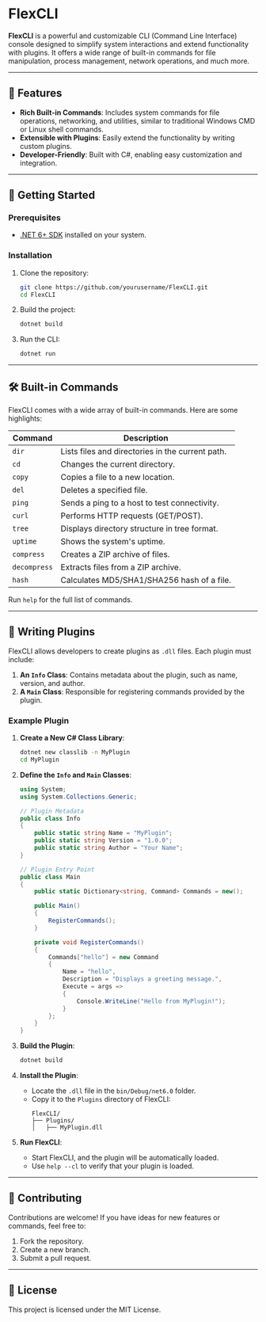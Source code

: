 
# FlexCLI

**FlexCLI** is a powerful and customizable CLI (Command Line Interface) console designed to simplify system interactions and extend functionality with plugins. It offers a wide range of built-in commands for file manipulation, process management, network operations, and much more.

---

## 🌟 Features

- **Rich Built-in Commands**: Includes system commands for file operations, networking, and utilities, similar to traditional Windows CMD or Linux shell commands.
- **Extensible with Plugins**: Easily extend the functionality by writing custom plugins.
- **Developer-Friendly**: Built with C#, enabling easy customization and integration.

---

## 🚀 Getting Started

### Prerequisites

- [.NET 6+ SDK](https://dotnet.microsoft.com/download) installed on your system.

### Installation

1. Clone the repository:
   ```bash
   git clone https://github.com/yourusername/FlexCLI.git
   cd FlexCLI
   ```

2. Build the project:
   ```bash
   dotnet build
   ```

3. Run the CLI:
   ```bash
   dotnet run
   ```

---

## 🛠 Built-in Commands

FlexCLI comes with a wide array of built-in commands. Here are some highlights:

| Command       | Description                                       |
|---------------|---------------------------------------------------|
| `dir`         | Lists files and directories in the current path. |
| `cd`          | Changes the current directory.                   |
| `copy`        | Copies a file to a new location.                 |
| `del`         | Deletes a specified file.                        |
| `ping`        | Sends a ping to a host to test connectivity.     |
| `curl`        | Performs HTTP requests (GET/POST).               |
| `tree`        | Displays directory structure in tree format.     |
| `uptime`      | Shows the system's uptime.                       |
| `compress`    | Creates a ZIP archive of files.                  |
| `decompress`  | Extracts files from a ZIP archive.               |
| `hash`        | Calculates MD5/SHA1/SHA256 hash of a file.       |

Run `help` for the full list of commands.

---

## 🔌 Writing Plugins

FlexCLI allows developers to create plugins as `.dll` files. Each plugin must include:

1. **An `Info` Class**:
   Contains metadata about the plugin, such as name, version, and author.
2. **A `Main` Class**:
   Responsible for registering commands provided by the plugin.

### Example Plugin

1. **Create a New C# Class Library**:
   ```bash
   dotnet new classlib -n MyPlugin
   cd MyPlugin
   ```

2. **Define the `Info` and `Main` Classes**:

   ```csharp
   using System;
   using System.Collections.Generic;

   // Plugin Metadata
   public class Info
   {
       public static string Name = "MyPlugin";
       public static string Version = "1.0.0";
       public static string Author = "Your Name";
   }

   // Plugin Entry Point
   public class Main
   {
       public static Dictionary<string, Command> Commands = new();

       public Main()
       {
           RegisterCommands();
       }

       private void RegisterCommands()
       {
           Commands["hello"] = new Command
           {
               Name = "hello",
               Description = "Displays a greeting message.",
               Execute = args =>
               {
                   Console.WriteLine("Hello from MyPlugin!");
               }
           };
       }
   }
   ```

3. **Build the Plugin**:
   ```bash
   dotnet build
   ```

4. **Install the Plugin**:
   - Locate the `.dll` file in the `bin/Debug/net6.0` folder.
   - Copy it to the `Plugins` directory of FlexCLI:
     ```plaintext
     FlexCLI/
     ├── Plugins/
     │   ├── MyPlugin.dll
     ```

5. **Run FlexCLI**:
   - Start FlexCLI, and the plugin will be automatically loaded.
   - Use `help --cl` to verify that your plugin is loaded.

---

## 🤝 Contributing

Contributions are welcome! If you have ideas for new features or commands, feel free to:

1. Fork the repository.
2. Create a new branch.
3. Submit a pull request.

---

## 📜 License

This project is licensed under the MIT License.
